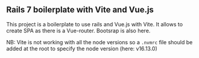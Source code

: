 ## Rails 7 boilerplate with Vite and Vue.js

This project is a boilerplate to use rails and Vue.js with Vite.
It allows to create SPA as there is a Vue-router.
Bootsrap is also here.

NB: Vite is not working with all the node versions so a `.nvmrc` file should be added at the root
to specify the node version (here: v16.13.0)
